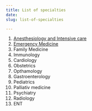 ```yaml
---
title: List of specialties
date: 
slug: list-of-specialties

---
```

 1. [Anesthesiology and Intensive care](../anesthesiology-and-intensive-care)
 2. [Emergency Medicine](../family-medicine)
 3. Family Medicine
 4. Immunology
 5. Cardiology
 6. Obstetrics
 7. Opthamology
 8. Gastroenterology
 9. Pediatrics
10. Palliativ medicine
11. Psychiatry
12. Radiology
13. ENT